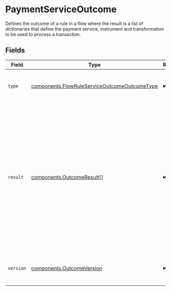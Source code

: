 # PaymentServiceOutcome

Defines the outcome of a rule in a flow where the result
is a list of dictionaries that define the payment service,
instrument and transformation to be used to process a
transaction.


## Fields

| Field                                                                                                                                                                                                                                                               | Type                                                                                                                                                                                                                                                                | Required                                                                                                                                                                                                                                                            | Description                                                                                                                                                                                                                                                         | Example                                                                                                                                                                                                                                                             |
| ------------------------------------------------------------------------------------------------------------------------------------------------------------------------------------------------------------------------------------------------------------------- | ------------------------------------------------------------------------------------------------------------------------------------------------------------------------------------------------------------------------------------------------------------------- | ------------------------------------------------------------------------------------------------------------------------------------------------------------------------------------------------------------------------------------------------------------------- | ------------------------------------------------------------------------------------------------------------------------------------------------------------------------------------------------------------------------------------------------------------------- | ------------------------------------------------------------------------------------------------------------------------------------------------------------------------------------------------------------------------------------------------------------------- |
| `type`                                                                                                                                                                                                                                                              | [components.FlowRuleServiceOutcomeOutcomeType](../../models/components/flowruleserviceoutcomeoutcometype.md)                                                                                                                                                        | :heavy_check_mark:                                                                                                                                                                                                                                                  | The type of action outcome for the given rule.                                                                                                                                                                                                                      | card-routing                                                                                                                                                                                                                                                        |
| `result`                                                                                                                                                                                                                                                            | [components.OutcomeResult](../../models/components/outcomeresult.md)[]                                                                                                                                                                                              | :heavy_check_mark:                                                                                                                                                                                                                                                  | Results for a given flow action.                                                                                                                                                                                                                                    | [<br/>{<br/>"payment_service_id": "fe26475d-ec3e-4884-9553-f7356683f7f9",<br/>"instrument\"": "network_token",<br/>"transformations": []<br/>},<br/>{<br/>"payment_service_id": "d88aca32-07fb-46cd-a43f-86da02b73c21",<br/>"instrument": "pan",<br/>"transformations": [<br/>{<br/>"name": "force_mit"<br/>}<br/>]<br/>}<br/>] |
| `version`                                                                                                                                                                                                                                                           | [components.OutcomeVersion](../../models/components/outcomeversion.md)                                                                                                                                                                                              | :heavy_check_mark:                                                                                                                                                                                                                                                  | Version of the rule outcome. Current version is `2`.                                                                                                                                                                                                                | 2                                                                                                                                                                                                                                                                   |